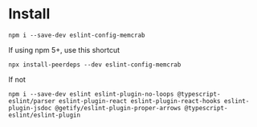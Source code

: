 # Install
```
npm i --save-dev eslint-config-memcrab
```

If using npm 5+, use this shortcut
```
npx install-peerdeps --dev eslint-config-memcrab
```

If not 
```
npm i --save-dev eslint eslint-plugin-no-loops @typescript-eslint/parser eslint-plugin-react eslint-plugin-react-hooks eslint-plugin-jsdoc @getify/eslint-plugin-proper-arrows @typescript-eslint/eslint-plugin
```
